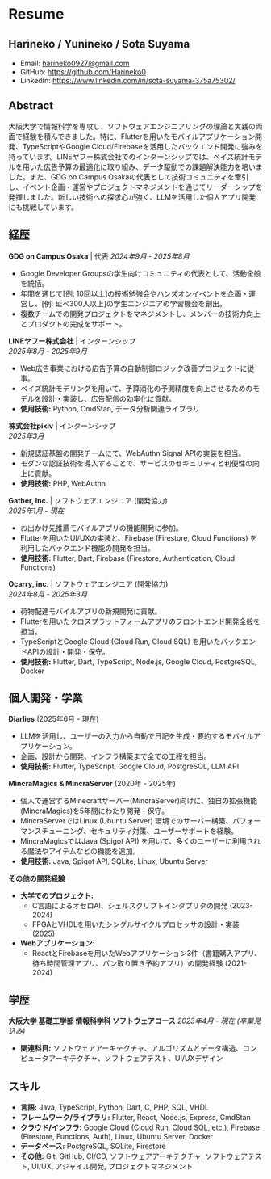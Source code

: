 
# Resume
## Harineko / Yunineko / Sota Suyama
- Email: harineko0927@gmail.com
- GitHub: https://github.com/Harineko0
- LinkedIn: https://www.linkedin.com/in/sota-suyama-375a75302/

## Abstract

大阪大学で情報科学を専攻し、ソフトウェアエンジニアリングの理論と実践の両面で経験を積んできました。特に、Flutterを用いたモバイルアプリケーション開発、TypeScriptやGoogle Cloud/Firebaseを活用したバックエンド開発に強みを持っています。LINEヤフー株式会社でのインターンシップでは、ベイズ統計モデルを用いた広告予算の最適化に取り組み、データ駆動での課題解決能力を培いました。また、GDG on Campus Osakaの代表として技術コミュニティを牽引し、イベント企画・運営やプロジェクトマネジメントを通じてリーダーシップを発揮しました。新しい技術への探求心が強く、LLMを活用した個人アプリ開発にも挑戦しています。

## 経歴

**GDG on Campus Osaka** | 代表
*2024年9月 - 2025年8月*
* Google Developer Groupsの学生向けコミュニティの代表として、活動全般を統括。
* 年間を通じて[例: 10回以上]の技術勉強会やハンズオンイベントを企画・運営し、[例: 延べ300人以上]の学生エンジニアの学習機会を創出。
* 複数チームでの開発プロジェクトをマネジメントし、メンバーの技術力向上とプロダクトの完成をサポート。

**LINEヤフー株式会社** | インターンシップ  
*2025年8月 - 2025年9月*
* Web広告事業における広告予算の自動制御ロジック改善プロジェクトに従事。
* ベイズ統計モデリングを用いて、予算消化の予測精度を向上させるためのモデルを設計・実装し、広告配信の効率化に貢献。
* **使用技術:** Python, CmdStan, データ分析関連ライブラリ

**株式会社pixiv** | インターンシップ  
*2025年3月*
* 新規認証基盤の開発チームにて、WebAuthn Signal APIの実装を担当。
* モダンな認証技術を導入することで、サービスのセキュリティと利便性の向上に貢献。
* **使用技術:** PHP, WebAuthn

**Gather, inc.** | ソフトウェアエンジニア (開発協力)  
*2025年1月 - 現在*
* お出かけ先推薦モバイルアプリの機能開発に参加。
* Flutterを用いたUI/UXの実装と、Firebase (Firestore, Cloud Functions) を利用したバックエンド機能の開発を担当。
* **使用技術:** Flutter, Dart, Firebase (Firestore, Authentication, Cloud Functions)

**Ocarry, inc.** | ソフトウェアエンジニア (開発協力)  
*2024年8月 - 2025年3月*
* 荷物配達モバイルアプリの新規開発に貢献。
* Flutterを用いたクロスプラットフォームアプリのフロントエンド開発全般を担当。
* TypeScriptとGoogle Cloud (Cloud Run, Cloud SQL) を用いたバックエンドAPIの設計・開発・保守。
* **使用技術:** Flutter, Dart, TypeScript, Node.js, Google Cloud, PostgreSQL, Docker

## 個人開発・学業

**Diarlies** (2025年6月 - 現在)
* LLMを活用し、ユーザーの入力から自動で日記を生成・要約するモバイルアプリケーション。
* 企画、設計から開発、インフラ構築まで全ての工程を担当。
* **使用技術:** Flutter, TypeScript, Google Cloud, PostgreSQL, LLM API

**MincraMagics & MincraServer** (2020年 - 2025年)
* 個人で運営するMinecraftサーバー(MincraServer)向けに、独自の拡張機能(MincraMagics)を5年間にわたり開発・保守。
* MincraServerではLinux (Ubuntu Server) 環境でのサーバー構築、パフォーマンスチューニング、セキュリティ対策、ユーザーサポートを経験。
* MincraMagicsではJava (Spigot API) を用いて、多くのユーザーに利用される魔法やアイテムなどの機能を追加。
* **使用技術:** Java, Spigot API, SQLite, Linux, Ubuntu Server

**その他の開発経験**
* **大学でのプロジェクト:**
    * C言語によるオセロAI、シェルスクリプトインタプリタの開発 (2023-2024)
    * FPGAとVHDLを用いたシングルサイクルプロセッサの設計・実装 (2025)
* **Webアプリケーション:**
    * ReactとFirebaseを用いたWebアプリケーション3件（書籍購入アプリ、待ち時間管理アプリ、パン取り置き予約アプリ）の開発経験 (2021-2024)

## **学歴**

**大阪大学 基礎工学部 情報科学科 ソフトウェアコース**
*2023年4月 - 現在 (卒業見込み)*
* **関連科目:** ソフトウェアアーキテクチャ、アルゴリズムとデータ構造、コンピュータアーキテクチャ、ソフトウェアテスト、UI/UXデザイン

## **スキル**

* **言語:** Java, TypeScript, Python, Dart, C, PHP, SQL, VHDL
* **フレームワーク/ライブラリ:** Flutter, React, Node.js, Express, CmdStan
* **クラウド/インフラ:** Google Cloud (Cloud Run, Cloud SQL, etc.), Firebase (Firestore, Functions, Auth), Linux, Ubuntu Server, Docker
* **データベース:** PostgreSQL, SQLite, Firestore
* **その他:** Git, GitHub, CI/CD, ソフトウェアアーキテクチャ, ソフトウェアテスト, UI/UX, アジャイル開発, プロジェクトマネジメント
